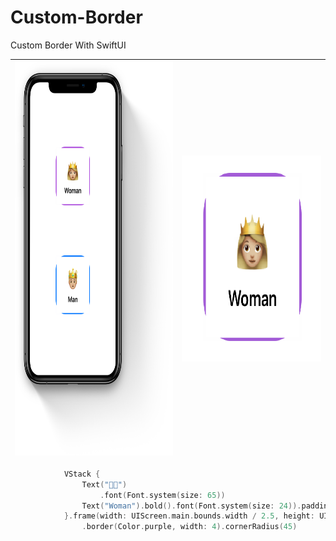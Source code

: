 # Custom-Border
Custom Border With SwiftUI

| <img height=630 src="https://github.com/kadir-ince/Custom-Border/blob/master/mockup.png" alt="What's like?"> 	| <img height=330 src="https://github.com/kadir-ince/Custom-Border/blob/master/border.png" alt="What's like?"> 	|
|-	|-	|

```swift
            VStack {
                Text("👸🏼")
                    .font(Font.system(size: 65))
                Text("Woman").bold().font(Font.system(size: 24)).padding(.top, 10)
            }.frame(width: UIScreen.main.bounds.width / 2.5, height: UIScreen.main.bounds.height * 0.20)
                .border(Color.purple, width: 4).cornerRadius(45)
```
